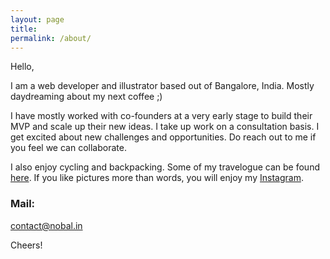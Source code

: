 ```yaml
---
layout: page
title:
permalink: /about/
---
```


Hello,

I am a web developer and illustrator based out of Bangalore, India. Mostly daydreaming about my next coffee ;)

I have mostly worked with co-founders at a very early stage to build their MVP and scale up their new ideas. I take up work on a consultation basis. I get excited about new challenges and opportunities. Do reach out to me if you feel we can collaborate.

I also enjoy cycling and backpacking. Some of my travelogue can be found [here](http://nobal.in/tags/#Travel). If you like pictures more than words, you will enjoy my [Instagram](https://www.instagram.com/nobalmohan/).

### Mail:

contact@nobal.in

Cheers!
